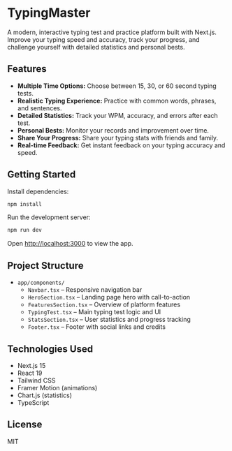 # TypingMaster

A modern, interactive typing test and practice platform built with Next.js. Improve your typing speed and accuracy, track your progress, and challenge yourself with detailed statistics and personal bests.

## Features

- **Multiple Time Options:** Choose between 15, 30, or 60 second typing tests.
- **Realistic Typing Experience:** Practice with common words, phrases, and sentences.
- **Detailed Statistics:** Track your WPM, accuracy, and errors after each test.
- **Personal Bests:** Monitor your records and improvement over time.
- **Share Your Progress:** Share your typing stats with friends and family.
- **Real-time Feedback:** Get instant feedback on your typing accuracy and speed.

## Getting Started

Install dependencies:

```bash
npm install
```

Run the development server:

```bash
npm run dev
```

Open [http://localhost:3000](http://localhost:3000) to view the app.

## Project Structure

- `app/components/`
  - `Navbar.tsx` – Responsive navigation bar
  - `HeroSection.tsx` – Landing page hero with call-to-action
  - `FeaturesSection.tsx` – Overview of platform features
  - `TypingTest.tsx` – Main typing test logic and UI
  - `StatsSection.tsx` – User statistics and progress tracking
  - `Footer.tsx` – Footer with social links and credits

## Technologies Used

- Next.js 15
- React 19
- Tailwind CSS
- Framer Motion (animations)
- Chart.js (statistics)
- TypeScript

## License

MIT
